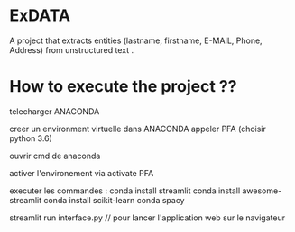 # ExDATA
A project that extracts entities (lastname, firstname, E-MAIL, Phone, Address) from unstructured text .
# How to execute the project ??
telecharger ANACONDA 

creer un environment virtuelle dans ANACONDA appeler PFA (choisir python 3.6) 

ouvrir cmd de anaconda

activer l'environement via activate PFA

executer les commandes :
		conda install streamlit
		conda install awesome-streamlit
		conda install scikit-learn
                conda spacy

streamlit run interface.py // pour lancer l'application web sur le navigateur
